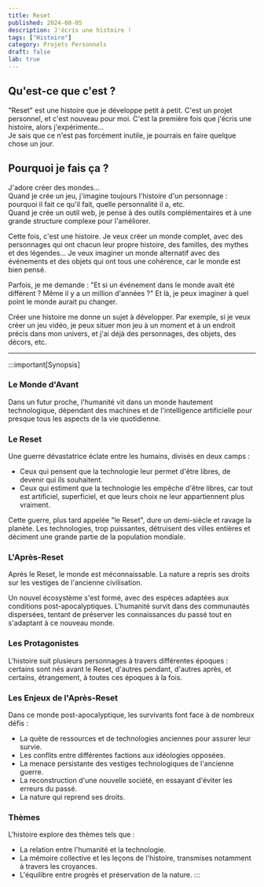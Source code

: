```yaml
---
title: Reset
published: 2024-08-05
description: J'écris une histoire !
tags: ["Histoire"]
category: Projets Personnels
draft: false
lab: true
---
```


## Qu'est-ce que c'est ?

"Reset" est une histoire que je développe petit à petit. C'est un projet personnel, et c'est nouveau pour moi. C'est la première fois que j'écris une histoire, alors j'expérimente...
<br/>
Je sais que ce n'est pas forcément inutile, je pourrais en faire quelque chose un jour.

## Pourquoi je fais ça ?

J'adore créer des mondes...
<br/>
Quand je crée un jeu, j'imagine toujours l'histoire d'un personnage : pourquoi il fait ce qu'il fait, quelle personnalité il a, etc.
<br/>
Quand je crée un outil web, je pense à des outils complémentaires et à une grande structure complexe pour l'améliorer.

Cette fois, c'est une histoire. Je veux créer un monde complet, avec des personnages qui ont chacun leur propre histoire, des familles, des mythes et des légendes...
Je veux imaginer un monde alternatif avec des événements et des objets qui ont tous une cohérence, car le monde est bien pensé.

Parfois, je me demande : "Et si un événement dans le monde avait été différent ? Même il y a un million d'années ?" Et là, je peux imaginer à quel point le monde aurait pu changer.

Créer une histoire me donne un sujet à développer. Par exemple, si je veux créer un jeu vidéo, je peux situer mon jeu à un moment et à un endroit précis dans mon univers, et j'ai déjà des personnages, des objets, des décors, etc.
<br/>

<!-- ## Synopsis -->

---

:::important[Synopsis]
### Le Monde d'Avant

Dans un futur proche, l'humanité vit dans un monde hautement technologique, dépendant des machines et de l'intelligence artificielle pour presque tous les aspects de la vie quotidienne.

### Le Reset

Une guerre dévastatrice éclate entre les humains, divisés en deux camps :
- Ceux qui pensent que la technologie leur permet d'être libres, de devenir qui ils souhaitent.
- Ceux qui estiment que la technologie les empêche d'être libres, car tout est artificiel, superficiel, et que leurs choix ne leur appartiennent plus vraiment.

Cette guerre, plus tard appelée "le Reset", dure un demi-siècle et ravage la planète. Les technologies, trop puissantes, détruisent des villes entières et déciment une grande partie de la population mondiale.

### L'Après-Reset

Après le Reset, le monde est méconnaissable. La nature a repris ses droits sur les vestiges de l'ancienne civilisation.

Un nouvel écosystème s'est formé, avec des espèces adaptées aux conditions post-apocalyptiques. L'humanité survit dans des communautés dispersées, tentant de préserver les connaissances du passé tout en s'adaptant à ce nouveau monde.

### Les Protagonistes

L'histoire suit plusieurs personnages à travers différentes époques : certains sont nés avant le Reset, d'autres pendant, d'autres après, et certains, étrangement, à toutes ces époques à la fois.

### Les Enjeux de l'Après-Reset

Dans ce monde post-apocalyptique, les survivants font face à de nombreux défis :
- La quête de ressources et de technologies anciennes pour assurer leur survie.
- Les conflits entre différentes factions aux idéologies opposées.
- La menace persistante des vestiges technologiques de l'ancienne guerre.
- La reconstruction d'une nouvelle société, en essayant d'éviter les erreurs du passé.
- La nature qui reprend ses droits.

### Thèmes

L'histoire explore des thèmes tels que :
- La relation entre l'humanité et la technologie.
- La mémoire collective et les leçons de l'histoire, transmises notamment à travers les croyances.
- L'équilibre entre progrès et préservation de la nature.
:::

